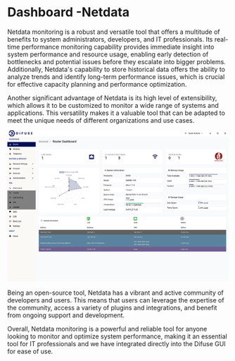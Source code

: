 # Dashboard -Netdata

Netdata monitoring is a robust and versatile tool that offers a multitude of benefits to system administrators, developers, and IT professionals. Its real-time performance monitoring capability provides immediate insight into system performance and resource usage, enabling early detection of bottlenecks and potential issues before they escalate into bigger problems. Additionally, Netdata's capability to store historical data offers the ability to analyze trends and identify long-term performance issues, which is crucial for effective capacity planning and performance optimization.

Another significant advantage of Netdata is its high level of extensibility, which allows it to be customized to monitor a wide range of systems and applications. This versatility makes it a valuable tool that can be adapted to meet the unique needs of different organizations and use cases.

<a data-fancybox data-src="./img/2.gif" data-caption="Netdata Dashboard">
  <img src="./img/2.gif" />
</a>

Being an open-source tool, Netdata has a vibrant and active community of developers and users. This means that users can leverage the expertise of the community, access a variety of plugins and integrations, and benefit from ongoing support and development.

Overall, Netdata monitoring is a powerful and reliable tool for anyone looking to monitor and optimize system performance, making it an essential tool for IT professionals and we have integrated directly into the Difuse GUI for ease of use.